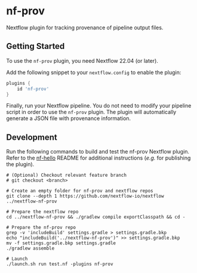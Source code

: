 # nf-prov

Nextflow plugin for tracking provenance of pipeline output files.

## Getting Started

To use the `nf-prov` plugin, you need Nextflow 22.04 (or later).

Add the following snippet to your `nextflow.config` to enable the plugin:
```groovy
plugins {
    id 'nf-prov'
}
```

Finally, run your Nextflow pipeline. You do not need to modify your pipeline script in order to use the `nf-prov` plugin. The plugin will automatically generate a JSON file with provenance information.

## Development

Run the following commands to build and test the nf-prov Nextflow plugin. Refer to the [nf-hello](https://github.com/nextflow-io/nf-hello) README for additional instructions (_e.g._ for publishing the plugin).

```console
# (Optional) Checkout relevant feature branch
# git checkout <branch>

# Create an empty folder for nf-prov and nextflow repos
git clone --depth 1 https://github.com/nextflow-io/nextflow ../nextflow-nf-prov

# Prepare the nextflow repo
cd ../nextflow-nf-prov && ./gradlew compile exportClasspath && cd -

# Prepare the nf-prov repo
grep -v 'includeBuild' settings.gradle > settings.gradle.bkp
echo "includeBuild('../nextflow-nf-prov')" >> settings.gradle.bkp
mv -f settings.gradle.bkp settings.gradle
./gradlew assemble

# Launch
./launch.sh run test.nf -plugins nf-prov
```
